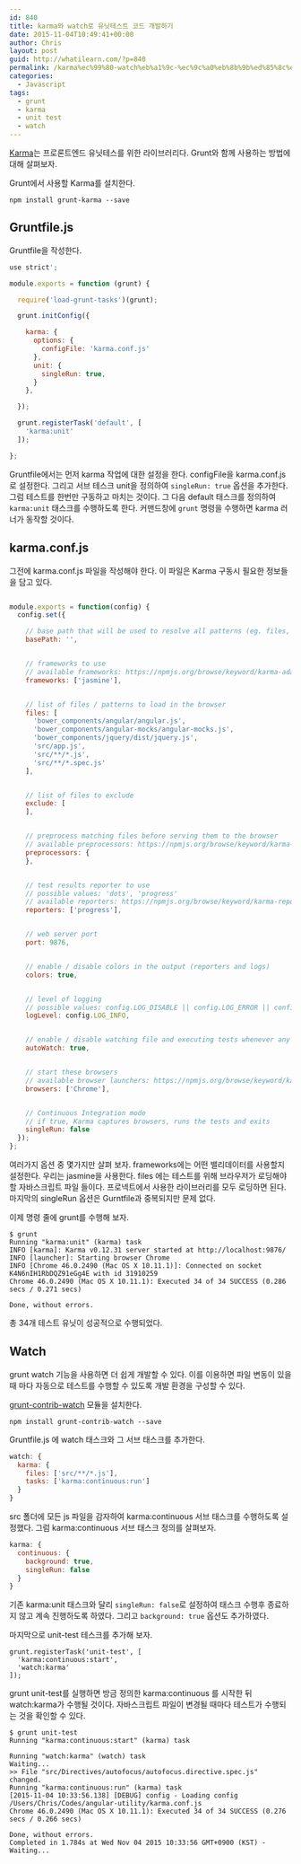 ```yaml
---
id: 840
title: karma와 watch로 유닛테스트 코드 개발하기
date: 2015-11-04T10:49:41+00:00
author: Chris
layout: post
guid: http://whatilearn.com/?p=840
permalink: /karma%ec%99%80-watch%eb%a1%9c-%ec%9c%a0%eb%8b%9b%ed%85%8c%ec%8a%a4%ed%8a%b8-%ec%bd%94%eb%93%9c-%ea%b0%9c%eb%b0%9c%ed%95%98%ea%b8%b0/
categories:
  - Javascript
tags:
  - grunt
  - karma
  - unit test
  - watch
---
```

[Karma](https://github.com/karma-runner/karma)는 프로론트엔드 유닛테스를 위한 라이브러리다. Grunt와 함께 사용하는 방법에 대해 살펴보자.

Grunt에서 사용할 Karma를 설치한다.

```
npm install grunt-karma --save
```

## Gruntfile.js

Gruntfile을 작성한다.

```javascript
use strict';

module.exports = function (grunt) {

  require('load-grunt-tasks')(grunt);

  grunt.initConfig({

    karma: {
      options: {
        configFile: 'karma.conf.js'
      },
      unit: {
        singleRun: true,
      }
    },

  });

  grunt.registerTask('default', [
    'karma:unit'
  ]);

};
```

Gruntfile에서는 먼저 karma 작업에 대한 설정을 한다. configFile을 karma.conf.js로 설정한다. 그리고 서브 테스크 unit을 정의하여 `singleRun: true` 옵션을 추가한다. 그럼 테스트를 한번만 구동하고 마치는 것이다. 그 다음 default 태스크를 정의하여 `karma:unit` 태스크를 수행하도록 한다. 커맨드창에 `grunt` 명령을 수행하면 karma 러너가 동작할 것이다. 


## karma.conf.js

그전에 karma.conf.js 파일을 작성해야 한다. 이 파일은 Karma 구동시 필요한 정보들을 담고 있다.

```javascript

module.exports = function(config) {
  config.set({

    // base path that will be used to resolve all patterns (eg. files, exclude)
    basePath: '',


    // frameworks to use
    // available frameworks: https://npmjs.org/browse/keyword/karma-adapter
    frameworks: ['jasmine'],


    // list of files / patterns to load in the browser
    files: [
      'bower_components/angular/angular.js',
      'bower_components/angular-mocks/angular-mocks.js',
      'bower_components/jquery/dist/jquery.js',
      'src/app.js',
      'src/**/*.js',
      'src/**/*.spec.js'
    ],


    // list of files to exclude
    exclude: [
    ],


    // preprocess matching files before serving them to the browser
    // available preprocessors: https://npmjs.org/browse/keyword/karma-preprocessor
    preprocessors: {
    },


    // test results reporter to use
    // possible values: 'dots', 'progress'
    // available reporters: https://npmjs.org/browse/keyword/karma-reporter
    reporters: ['progress'],


    // web server port
    port: 9876,


    // enable / disable colors in the output (reporters and logs)
    colors: true,


    // level of logging
    // possible values: config.LOG_DISABLE || config.LOG_ERROR || config.LOG_WARN || config.LOG_INFO || config.LOG_DEBUG
    logLevel: config.LOG_INFO,


    // enable / disable watching file and executing tests whenever any file changes
    autoWatch: true,


    // start these browsers
    // available browser launchers: https://npmjs.org/browse/keyword/karma-launcher
    browsers: ['Chrome'],


    // Continuous Integration mode
    // if true, Karma captures browsers, runs the tests and exits
    singleRun: false
  });
};
```

여러가지 옵션 중 몇가지만 살펴 보자. frameworks에는 어떤 밸리데이터를 사용할지 설정한다. 우리는 jasmine을 사용한다. files 에는 테스트를 위해 브라우저가 로딩해야할 자바스크립트 파일 들이다. 프로넥트에서 사용한 라이브러리를 모두 로딩하면 된다. 마지막의 singleRun 옵션은 Gurntfile과 중복되지만 문제 없다. 

이제 명령 줄에 grunt를 수행해 보자. 

```
$ grunt
Running "karma:unit" (karma) task
INFO [karma]: Karma v0.12.31 server started at http://localhost:9876/
INFO [launcher]: Starting browser Chrome
INFO [Chrome 46.0.2490 (Mac OS X 10.11.1)]: Connected on socket K4N6nIH1RbDQZ91eGg4E with id 31910259
Chrome 46.0.2490 (Mac OS X 10.11.1): Executed 34 of 34 SUCCESS (0.286 secs / 0.271 secs)

Done, without errors.
```

총 34개 테스트 유닛이 성공적으로 수행되었다.

## Watch

grunt watch 기능을 사용하면 더 쉽게 개발할 수 있다. 이를 이용하면 파일 변동이 있을때 마다 자동으로 테스트를 수행할 수 있도록 개발 환경을 구성할 수 있다.

[grunt-contrib-watch](https://github.com/gruntjs/grunt-contrib-watch) 모듈을 설치한다.

```
npm install grunt-contrib-watch --save
```

Gruntfile.js 에 watch 태스크와 그 서브 태스크를 추가한다.

```javascript
watch: {
  karma: {
    files: ['src/**/*.js'],
    tasks: ['karma:continuous:run']
  }
}
```

src 폴더에 모든 js 파일을 감자하여 karma:continuous 서브 태스크를 수행하도록 설정했다. 그럼 karma:continuous 서브 태스크 정의를 살펴보자.

```javascript
karma: {
  continuous: {
    background: true,
    singleRun: false
  }
}
```

기존 karma:unit 태스크와 달리 `singleRun: false`로 설정하여 태스크 수행후 종료하지 않고 계속 진행하도록 하였다. 그리고 `background: true` 옵션도 추가하였다. 

마지막으로 unit-test 테스크를 추가해 보자. 

```
grunt.registerTask('unit-test', [
  'karma:continuous:start',
  'watch:karma'
]);
```

grunt unit-test를 실행하면 방금 정의한 karma:continuous 를 시작한 뒤 watch:karma가 수행될 것이다. 자바스크립트 파일이 변경될 때마다 테스트가 수행되는 것을 확인할 수 있다. 

```
$ grunt unit-test
Running "karma:continuous:start" (karma) task

Running "watch:karma" (watch) task
Waiting...
>> File "src/Directives/autofocus/autofocus.directive.spec.js" changed.
Running "karma:continuous:run" (karma) task
[2015-11-04 10:33:56.138] [DEBUG] config - Loading config /Users/Chris/Codes/angular-utility/karma.conf.js
Chrome 46.0.2490 (Mac OS X 10.11.1): Executed 34 of 34 SUCCESS (0.276 secs / 0.266 secs)

Done, without errors.
Completed in 1.784s at Wed Nov 04 2015 10:33:56 GMT+0900 (KST) - Waiting...
```
